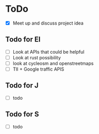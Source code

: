 # ToDo

- [X] Meet up and discuss project idea

## Todo for El
- [ ] Look at APIs that could be helpful
- [ ] Look at rust possibility
- [ ] look at cycleosm and openstreetmaps
- [ ] TII + Google traffic APIS

## Todo for J
- [ ] todo

## Todo for S
- [ ] todo
